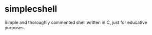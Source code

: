 simplecshell
============

Simple and thoroughly commented shell written in C, just for educative purposes.